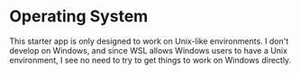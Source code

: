 # Operating System

This starter app is only designed to work on Unix-like environments. I don't develop on Windows, and since WSL allows Windows users to have a Unix environment, I see no need to try to get things to work on Windows directly.
